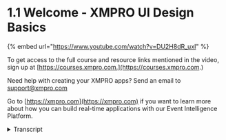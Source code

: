 # 1.1 Welcome - XMPRO UI Design Basics
{% embed url="https://www.youtube.com/watch?v=DU2H8dR_uxI" %}

To get access to the full course and resource links mentioned in the video, sign up at [https://courses.xmpro.com.](https://courses.xmpro.com.)

Need help with creating your XMPRO apps? Send an email to support@xmpro.com

Go to [https://xmpro.com](https://xmpro.com) if you want to learn more about how you can build real-time applications with our Event Intelligence Platform.
<details>
<summary>Transcript</summary>welcome to this course on ui design

basics

my name is kirsten schwarzer and i lead

ux design here at xm pro

so in this course you're going to learn

practical design principles

to help you create professional looking

apps

even if you're not a trained ui designer

so designing a beautiful app from

scratch does not have to be difficult

but if you don't have a design

background it can be hard to know which

colors to choose

or how to create a good layout luckily

there are a few tried and true

principles that you can follow

and i'll be sharing those with you in

this course so here's what we'll be

covering

first i'm going to give you an overview

of the field of user interface design

and i'm going to share a few tried and

true principles to help guide your

thinking

then we'll look at how to master layouts

which includes how to create grids

wireframes and responsive apps

thirdly we're going to take a deep dive

into styling

in this module i'm going to show you how

to create color palettes for light

and dark themes and also how to work

with typography then in the final module

we're going to cover

data visualization and help you create

charts that convey meaning to your users

now with xmpro you have powerful tools

at your disposal

for building real-time apps and after

completing this course you'll be able to

use those tools

to design app interfaces that wow your

users

so let's get started you
</details>